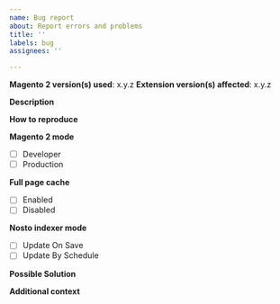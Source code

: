 ```yaml
---
name: Bug report
about: Report errors and problems
title: ''
labels: bug
assignees: ''

---
```


**Magento 2 version(s) used**: x.y.z
**Extension version(s) affected**: x.y.z

**Description**  
<!-- A clear and concise description of the problem. -->

**How to reproduce**  
<!-- Code, config and/or steps needed to reproduce the problem. -->

**Magento 2 mode**
- [ ] Developer 
- [ ] Production

**Full page cache**
- [ ] Enabled 
- [ ] Disabled

**Nosto indexer mode**
- [ ] Update On Save  
- [ ] Update By Schedule

**Possible Solution**  
<!--- Optional: only if you have suggestions on a fix/reason for the bug -->

**Additional context**  
<!-- Optional: any other context about the problem: log messages, screenshots, etc. -->
